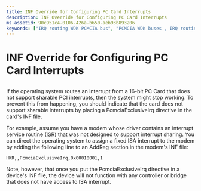 ```yaml
---
title: INF Override for Configuring PC Card Interrupts
description: INF Override for Configuring PC Card Interrupts
ms.assetid: 90c951c4-0106-426a-b650-aeb93b893206
keywords: ["IRQ routing WDK PCMCIA bus", "PCMCIA WDK buses , IRQ routing", "PC Cards WDK PCMCIA bus", "interrupts WDK PCMCIA bus", "PCI interrupts WDK PCMCIA bus", "ISA interrupts WDK PCMCIA bus", "INF files WDK PCMCIA bus", "PcmciaExclusiveIrq"]
---
```


# INF Override for Configuring PC Card Interrupts


## <a href="" id="ddk-inf-override-for-configuring-pc-card-interrupts-kg"></a>


If the operating system routes an interrupt from a 16-bit PC Card that does not support sharable PCI interrupts, then the system might stop working. To prevent this from happening, you should indicate that the card does not support sharable interrupts by placing a PcmciaExclusiveIrq directive in the card's INF file.

For example, assume you have a modem whose driver contains an interrupt service routine (ISR) that was not designed to support interrupt sharing. You can direct the operating system to assign a fixed ISA interrupt to the modem by adding the following line to an AddReg section in the modem's INF file:

`HKR,,PcmciaExclusiveIrq,0x00010001,1`

Note, however, that once you put the PcmciaExclusiveIrq directive in a device's INF file, the device will not function with any controller or bridge that does not have access to ISA interrupt.

 

 





